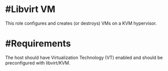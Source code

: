 #Libvirt VM
================
This role configures and creates (or destroys) VMs on a KVM hypervisor.

#Requirements
================
The host should have Virtualization Technology (VT) enabled and should be preconfigured with libvirt/KVM.
